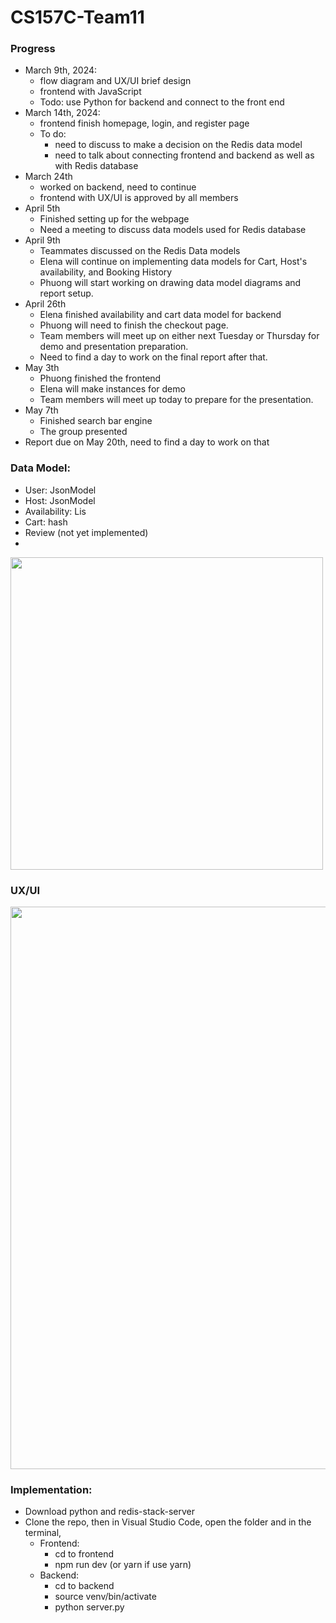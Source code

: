 # CS157C-Team11


### Progress
  - March 9th, 2024:
      - flow diagram and UX/UI brief design
      - frontend with JavaScript
      - Todo: use Python for backend and connect to the front end 
  - March 14th, 2024:
      - frontend finish homepage, login, and register page
      - To do:
         - need to discuss to make a decision on the Redis data model
         - need to talk about connecting frontend and backend as well as with Redis database
  - March 24th
      - worked on backend, need to continue
      - frontend with UX/UI is approved by all members
  - April 5th
      - Finished setting up for the webpage
      - Need a meeting to discuss data models used for Redis database
  - April 9th
      - Teammates discussed on the Redis Data models
      - Elena will continue on implementing data models for Cart, Host's availability, and Booking History
      - Phuong will start working on drawing data model diagrams and report setup.
  - April 26th
      - Elena finished availability and cart data model for backend
      - Phuong will need to finish the checkout page.
      - Team members will meet up on either next Tuesday or Thursday for demo and presentation preparation.
      - Need to find a day to work on the final report after that. 
  - May 3th
      - Phuong finished the frontend
      - Elena will make instances for demo
      - Team members will meet up today to prepare for the presentation.
  - May 7th
      - Finished search bar engine
      - The group presented
  - Report due on May 20th, need to find a day to work on that
  
### Data Model:
- User: JsonModel
- Host: JsonModel
- Availability: Lis
- Cart: hash
- Review (not yet implemented)
- 
<img src="https://github.com/PhuongHuynh9987/CS157C-Team11/assets/54336313/c143dbe2-c64a-4776-b6a3-89e663d51d28" width="500">

### UX/UI
<img src="https://github.com/PhuongHuynh9987/CS157C-Team11/assets/54336313/a33ea9c2-0922-41d0-b4a3-a8184b569916" width="900">

### Implementation:
- Download python and redis-stack-server
- Clone the repo, then in Visual Studio Code, open the folder and in the terminal,
   - Frontend:
      + cd to frontend
      + npm run dev (or yarn if use yarn)
   - Backend:
      + cd to backend
      + source venv/bin/activate
      + python server.py

